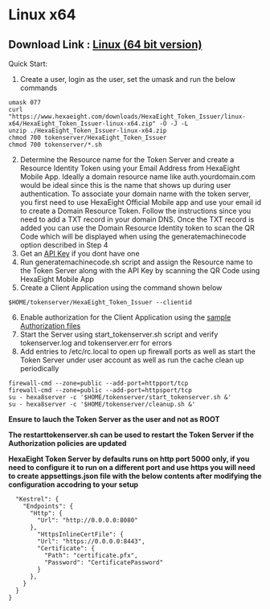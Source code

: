 # Linux x64 

## Download Link : [Linux (64 bit version)](https://www.hexaeight.com/downloads/HexaEight_Token_Issuer/linux-x64/HexaEight_Token_Issuer-linux-x64.zip) 

Quick Start:

1. Create a user, login as the user, set the umask  and run the below commands

```
umask 077
curl "https://www.hexaeight.com/downloads/HexaEight_Token_Issuer/linux-x64/HexaEight_Token_Issuer-linux-x64.zip" -O -J -L
unzip ./HexaEight_Token_Issuer-linux-x64.zip
chmod 700 tokenserver/HexaEight_Token_Issuer
chmod 700 tokenserver/*.sh

```

2. Determine the Resource name for the Token Server and create a Resource Identity Token using your Email Address from HexaEight Mobile App. Ideally a domain resource name like auth.yourdomain.com would be ideal since this is the name that shows up during user authentication.  To associate your domain name with the token server, you first need to use HexaEight Official Mobile app and use your email id to create a Domain Resource Token. Follow the instructions since you need to add a TXT record in your domain DNS. Once the TXT record is added you can use the Domain Resource Identity token to scan the QR Code which will be displayed when using the generatemachinecode option described in Step 4
3. Get an [API Key](https://rapidapi.com/hexaeight-hexaeight-default/api/hexaeight-sso-platform/pricing) if you dont have one
4. Run generatemachinecode.sh script and assign the Resource name to the Token Server along with the API Key by scanning the QR Code using HexaEight Mobile App
5. Create a Client Application using the command shown below

```
$HOME/tokenserver/HexaEight_Token_Issuer --clientid
```
6. Enable authorization for the Client Application using the [sample Authorization files](https://github.com/HexaEightTeam/HexaEight-Token-Server/tree/main/authorization-samples)
7. Start the Server using start_tokenserver.sh script and verify tokenserver.log and tokenserver.err for errors
8. Add entries to /etc/rc.local to open up firewall ports as well as start the Token Server under user account as well as run the cache clean up periodically

```
firewall-cmd --zone=public --add-port=httpport/tcp
firewall-cmd --zone=public --add-port=httpsport/tcp
su - hexa8server -c '$HOME/tokenserver/start_tokenserver.sh &'
su - hexa8server -c '$HOME/tokenserver/cleanup.sh &'

```

**Ensure to lauch the Token Server as the user and not as ROOT**

**The restarttokenserver.sh can be used to restart the Token Server if the Authorization policies are updated**

**HexaEight Token Server by defaults runs on http port 5000 only, if you need to configure it to run on a different port and use https you will need to create appsettings.json file with the below contents after modifying the configuration accodring to your setup**

```{                                                                               
  "Kestrel": {                                
    "Endpoints": {                                                              
      "Http": {                                
        "Url": "http://0.0.0.0:8080"                                            
      },                                                                        
        "HttpsInlineCertFile": {                                                
        "Url": "https://0.0.0.0:8443",                           
        "Certificate": {                                         
          "Path": "certificate.pfx",             
          "Password": "CertificatePassword"               
        }                                          
      },                                       
    }                                                      
  }                                          
} 
```

